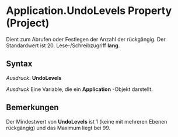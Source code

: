
# Application.UndoLevels Property (Project)

Dient zum Abrufen oder Festlegen der Anzahl der rückgängig. Der Standardwert ist 20. Lese-/Schreibzugriff  **lang**.


## Syntax

 _Ausdruck_. **UndoLevels**

 _Ausdruck_ Eine Variable, die ein **Application** -Objekt darstellt.


## Bemerkungen

Der Mindestwert von  **UndoLevels** ist 1 (keine mit mehreren Ebenen rückgängig) und das Maximum liegt bei 99.

